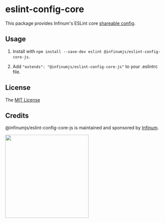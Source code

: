 # eslint-config-core

This package provides Infinum's ESLint core [shareable config](https://eslint.org/docs/developer-guide/shareable-configs.html).

## Usage

1. Install with `npm install --save-dev eslint @infinumjs/eslint-config-core-js`.

2. Add `"extends": "@infinumjs/eslint-config-core-js"` to your .eslintrc file.

## License

The [MIT License](../LICENSE)

## Credits

@infinumjs/eslint-config-core-js is maintained and sponsored by
[Infinum](https://www.infinum.com).

<img src="https://infinum.com/infinum.png" width="264">
